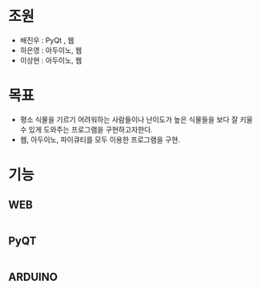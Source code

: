 # 조원
* 배진우 : PyQt , 웹
* 하은영 : 아두이노, 웹
* 이상현 : 아두이노, 웹
# 목표
* 평소 식물을 기르기 어려워하는 사람들이나 난이도가 높은 식물들을 보다 잘 키울 수 있게 도와주는 프로그램을 구현하고자한다.
* 웹, 아두이노, 파이큐티를 모두 이용한 프로그램을 구현.
# 기능
##  WEB
```

```
##  PyQT
```

```
##  ARDUINO
```

```
